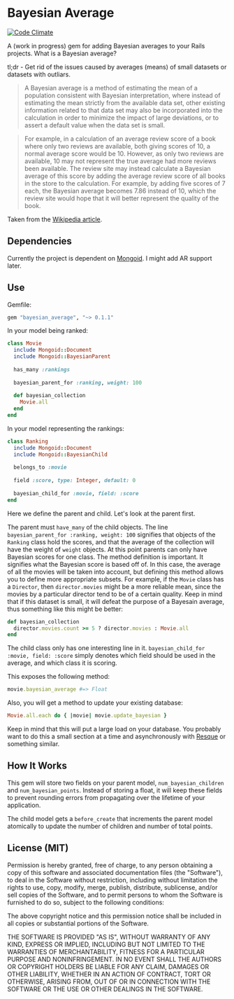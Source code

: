 # Bayesian Average

[![Code Climate](https://codeclimate.com/badge.png)](https://codeclimate.com/github/rymo4/bayesian_average)

A (work in progress) gem for adding Bayesian averages to your Rails projects. What is a Bayesian average?

tl;dr - Get rid of the issues caused by averages (means) of small datasets or datasets with outliars. 

>A Bayesian average is a method of estimating the mean of a population consistent with Bayesian interpretation, 
>where instead of estimating the mean strictly from the available data set, other existing information related 
>to that data set may also be incorporated into the calculation in order to minimize the impact of large 
>deviations, or to assert a default value when the data set is small.

>For example, in a calculation of an average review score of a book where only two reviews are available, both 
>giving scores of 10, a normal average score would be 10. However, as only two reviews are available, 10 may not 
>represent the true average had more reviews been available. The review site may instead calculate a Bayesian 
>average of this score by adding the average review score of all books in the store to the calculation. For example, by adding five scores of 7 each, the Bayesian average becomes 7.86 instead of 10, which the review site would hope that it will better represent the quality of the book.

Taken from the [Wikipedia article](http://en.wikipedia.org/wiki/Bayesian_average).

## Dependencies

Currently the project is dependent on [Mongoid](https://github.com/mongoid/mongoid). I might add AR support later.

## Use

Gemfile:

```ruby
gem "bayesian_average", "~> 0.1.1"
```

In your model being ranked:

```ruby
class Movie
  include Mongoid::Document
  include Mongoid::BayesianParent
  
  has_many :rankings
  
  bayesian_parent_for :ranking, weight: 100
  
  def bayesian_collection
    Movie.all
  end
end
```

In your model representing the rankings:
```ruby
class Ranking
  include Mongoid::Document
  include Mongoid::BayesianChild
  
  belongs_to :movie
  
  field :score, type: Integer, default: 0
  
  bayesian_child_for :movie, field: :score
end
```
  
Here we define the parent and child. Let's look at the parent first.

The parent must ```have_many``` of the child objects. The line ```bayesian_parent_for :ranking, weight: 100```  signifies that objects of the ```Ranking``` class hold the scores, and that the average of the collection will have the weight of `weight` objects. At this point parents can only have Bayesian  scores for one class. The method definition is important. It signifies what the Bayesian score is based off of. In this case, the average of all the movies will be taken into account, but defining this method allows you to define  more appropriate subsets. For example, if the ```Movie``` class has a ```Director```, then ```director.movies``` might be a more reliable mean, since the movies by a particular director tend to be of a certain quality. Keep in mind that if this dataset is small, it will defeat the purpose of a Bayesain average, thus something like this might be better:

```ruby
def bayesian_collection
  director.movies.count >= 5 ? director.movies : Movie.all
end
```

The child class only has one interesting line in it. ```bayesian_child_for :movie, field: :score``` simply denotes
which field should be used in the average, and which class it is scoring. 

This exposes the following method:

```ruby
movie.bayesian_average #=> Float
```

Also, you will get a method to update your existing database:

```ruby
Movie.all.each do { |movie| movie.update_bayesian }
```

Keep in mind that this will put a large load on your database. You probably want to do this a small section at a time and 
asynchronously with [Resque](https://github.com/defunkt/resque) or something similar.

## How It Works

This gem will store two fields on your parent model, ```num_bayesian_children``` and ```num_bayesian_points```.
Instead of storing a float, it will keep these fields to prevent rounding errors from propagating over the 
lifetime of your application. 

The child model gets a ```before_create``` that increments the parent model atomically to update the number
of children and number of total points.

## License (MIT)

Permission is hereby granted, free of charge, to any person obtaining a copy of this software and associated documentation files (the "Software"), to deal in the Software without restriction, including without limitation the rights to use, copy, modify, merge, publish, distribute, sublicense, and/or sell copies of the Software, and to permit persons to whom the Software is furnished to do so, subject to the following conditions:

The above copyright notice and this permission notice shall be included in all copies or substantial portions of the Software.

THE SOFTWARE IS PROVIDED "AS IS", WITHOUT WARRANTY OF ANY KIND, EXPRESS OR IMPLIED, INCLUDING BUT NOT LIMITED TO THE WARRANTIES OF MERCHANTABILITY, FITNESS FOR A PARTICULAR PURPOSE AND NONINFRINGEMENT. IN NO EVENT SHALL THE AUTHORS OR COPYRIGHT HOLDERS BE LIABLE FOR ANY CLAIM, DAMAGES OR OTHER LIABILITY, WHETHER IN AN ACTION OF CONTRACT, TORT OR OTHERWISE, ARISING FROM, OUT OF OR IN CONNECTION WITH THE SOFTWARE OR THE USE OR OTHER DEALINGS IN THE SOFTWARE.
